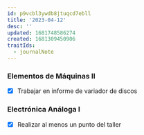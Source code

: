 ```yaml
---
id: p9vcbl3ywdb8jtuqcd7ebll
title: '2023-04-12'
desc: ''
updated: 1681748586274
created: 1681309450906
traitIds:
  - journalNote
---
```

### Elementos de Máquinas II
- [X] Trabajar en informe de variador de discos

### Electrónica Análoga I
- [X] Realizar al menos un punto del taller

